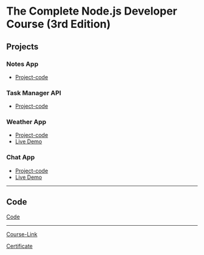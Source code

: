 # The Complete Node.js Developer Course (3rd Edition)
## Projects

### Notes App
- [Project-code](./Projects/Notes-App)
### Task Manager API
- [Project-code](./Projects/Task-Manager-API)
### Weather App
- [Project-code](./Projects/Weather-App)
- [Live Demo]()
### Chat App
- [Project-code](./Projects/Chat-App)
- [Live Demo]()

---
## Code
[Code](Code)

---
[Course-Link](https://www.udemy.com/course/the-complete-nodejs-developer-course-2/)<br>

[Certificate](https://via.placeholder.com/468x300?text=Certificate+Here)

